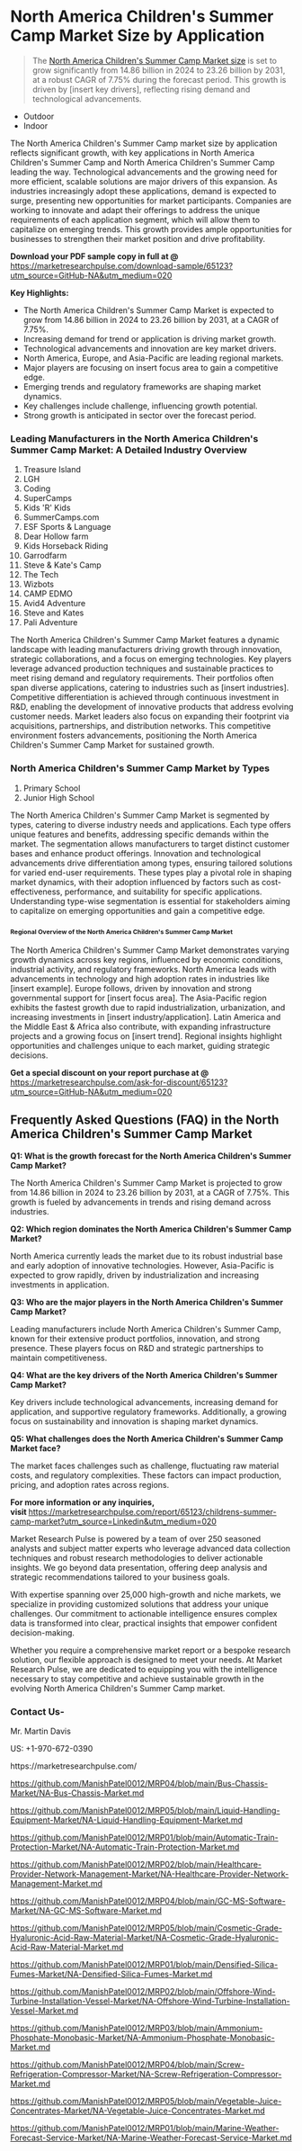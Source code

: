 <h1>North America Children's Summer Camp Market&nbsp;Size by Application</h1><blockquote><p>The <a href="https://marketresearchpulse.com/download-sample/65123?utm_source=GitHub-NA&amp;utm_medium=020">North America Children's Summer Camp Market size</a> is set to grow significantly from 14.86 billion in 2024 to 23.26 billion by 2031, at a robust CAGR of 7.75% during the forecast period. This growth is driven by [insert key drivers], reflecting rising demand and technological advancements.</p></blockquote><ul><li>Outdoor<li> Indoor</li></ul><p>The North America Children's Summer Camp market size by application reflects significant growth, with key applications in North America Children's Summer Camp and North America Children's Summer Camp leading the way. Technological advancements and the growing need for more efficient, scalable solutions are major drivers of this expansion. As industries increasingly adopt these applications, demand is expected to surge, presenting new opportunities for market participants. Companies are working to innovate and adapt their offerings to address the unique requirements of each application segment, which will allow them to capitalize on emerging trends. This growth provides ample opportunities for businesses to strengthen their market position and drive profitability.</p><p><strong>Download your PDF sample copy in full at @ </strong><a href="https://marketresearchpulse.com/download-sample/65123?utm_source=GitHub-NA&amp;utm_medium=020">https://marketresearchpulse.com/download-sample/65123?utm_source=GitHub-NA&amp;utm_medium=020</a></p><p><strong>Key Highlights: </strong></p><ul><li>The North America Children's Summer Camp Market is expected to grow from 14.86 billion in 2024 to 23.26 billion by 2031, at a CAGR of 7.75%.</li><li>Increasing demand for trend or application is driving market growth.</li><li>Technological advancements and innovation are key market drivers.</li><li>North America, Europe, and Asia-Pacific are leading regional markets.</li><li>Major players are focusing on insert focus area to gain a competitive edge.</li><li>Emerging trends and regulatory frameworks are shaping market dynamics.</li><li>Key challenges include challenge, influencing growth potential.</li><li>Strong growth is anticipated in sector over the forecast period.</li></ul><h3>Leading Manufacturers in the North America Children's Summer Camp Market: A Detailed Industry Overview</h3><ol><li>Treasure Island</li><li>LGH</li><li>Coding</li><li>SuperCamps</li><li>Kids 'R' Kids</li><li>SummerCamps.com</li><li>ESF Sports & Language</li><li>Dear Hollow farm</li><li>Kids Horseback Riding</li><li>Garrodfarm</li><li>Steve & Kate's Camp</li><li>The Tech</li><li>Wizbots</li><li>CAMP EDMO</li><li>Avid4 Adventure</li><li>Steve and Kates</li><li>Pali Adventure</li></ol><div class="flex max-w-full flex-col flex-grow"><div class="min-h-8 text-message flex w-full flex-col items-end gap-2 whitespace-normal break-words [.text-message+&amp;]:mt-5" dir="auto" data-message-author-role="assistant" data-message-id="fd8432e4-4910-450d-b182-61b7bfb0a01f" data-message-model-slug="gpt-4o"><div class="flex w-full flex-col gap-1 empty:hidden first:pt-[3px]"><div class="markdown prose w-full break-words dark:prose-invert light"><p>The North America Children's Summer Camp Market features a dynamic landscape with leading manufacturers driving growth through innovation, strategic collaborations, and a focus on emerging technologies. Key players leverage advanced production techniques and sustainable practices to meet rising demand and regulatory requirements. Their portfolios often span diverse applications, catering to industries such as [insert industries]. Competitive differentiation is achieved through continuous investment in R&amp;D, enabling the development of innovative products that address evolving customer needs. Market leaders also focus on expanding their footprint via acquisitions, partnerships, and distribution networks. This competitive environment fosters advancements, positioning the North America Children's Summer Camp Market for sustained growth.</p></div></div></div></div><h3>North America Children's Summer Camp Market by Types</h3><ol><li>Primary School<li> Junior High School</li></ol><div class="flex max-w-full flex-col flex-grow"><div class="min-h-8 text-message flex w-full flex-col items-end gap-2 whitespace-normal break-words [.text-message+&amp;]:mt-5" dir="auto" data-message-author-role="assistant" data-message-id="084470be-0bb7-4664-bddf-5156b4f41249" data-message-model-slug="gpt-4o-mini"><div class="flex w-full flex-col gap-1 empty:hidden first:pt-[3px]"><div class="markdown prose w-full break-words dark:prose-invert light"><p>The North America Children's Summer Camp Market is segmented by types, catering to diverse industry needs and applications. Each type offers unique features and benefits, addressing specific demands within the market. The segmentation allows manufacturers to target distinct customer bases and enhance product offerings. Innovation and technological advancements drive differentiation among types, ensuring tailored solutions for varied end-user requirements. These types play a pivotal role in shaping market dynamics, with their adoption influenced by factors such as cost-effectiveness, performance, and suitability for specific applications. Understanding type-wise segmentation is essential for stakeholders aiming to capitalize on emerging opportunities and gain a competitive edge.</p></div></div></div></div><h3><span style="font-size: 11px;">Regional Overview of the North America Children's Summer Camp Market</span></h3><div class="flex max-w-full flex-col flex-grow"><div class="min-h-8 text-message flex w-full flex-col items-end gap-2 whitespace-normal break-words [.text-message+&amp;]:mt-5" dir="auto" data-message-author-role="assistant" data-message-id="e9038762-ce64-4e30-91c9-9bd413514231" data-message-model-slug="gpt-4o-mini"><div class="flex w-full flex-col gap-1 empty:hidden first:pt-[3px]"><div class="markdown prose w-full break-words dark:prose-invert light"><p>The North America Children's Summer Camp Market demonstrates varying growth dynamics across key regions, influenced by economic conditions, industrial activity, and regulatory frameworks. North America leads with advancements in technology and high adoption rates in industries like [insert example]. Europe follows, driven by innovation and strong governmental support for [insert focus area]. The Asia-Pacific region exhibits the fastest growth due to rapid industrialization, urbanization, and increasing investments in [insert industry/application]. Latin America and the Middle East &amp; Africa also contribute, with expanding infrastructure projects and a growing focus on [insert trend]. Regional insights highlight opportunities and challenges unique to each market, guiding strategic decisions.</p></div></div></div></div><p><strong>Get a special discount on your report purchase at @ </strong><a href="https://marketresearchpulse.com/ask-for-discount/65123?utm_source=GitHub-NA&amp;utm_medium=020">https://marketresearchpulse.com/ask-for-discount/65123?utm_source=GitHub-NA&amp;utm_medium=020</a></p><h2>Frequently Asked Questions (FAQ) in the North America Children's Summer Camp Market</h2><p><strong>Q1: What is the growth forecast for the North America Children's Summer Camp Market?</strong></p><p>The North America Children's Summer Camp Market is projected to grow from 14.86 billion in 2024 to 23.26 billion by 2031, at a CAGR of 7.75%. This growth is fueled by advancements in trends and rising demand across industries.</p><p><strong>Q2: Which region dominates the North America Children's Summer Camp Market?</strong></p><p>North America currently leads the market due to its robust industrial base and early adoption of innovative technologies. However, Asia-Pacific is expected to grow rapidly, driven by industrialization and increasing investments in application.</p><p><strong>Q3: Who are the major players in the North America Children's Summer Camp Market?</strong></p><p>Leading manufacturers include North America Children's Summer Camp, known for their extensive product portfolios, innovation, and strong presence. These players focus on R&amp;D and strategic partnerships to maintain competitiveness.</p><p><strong>Q4: What are the key drivers of the North America Children's Summer Camp Market?</strong></p><p>Key drivers include technological advancements, increasing demand for application, and supportive regulatory frameworks. Additionally, a growing focus on sustainability and innovation is shaping market dynamics.</p><p><strong>Q5: What challenges does the North America Children's Summer Camp Market face?</strong></p><p>The market faces challenges such as challenge, fluctuating raw material costs, and regulatory complexities. These factors can impact production, pricing, and adoption rates across regions.</p><p><strong>For more information or any inquiries, visit&nbsp;</strong><a href="https://marketresearchpulse.com/report/65123/childrens-summer-camp-market?utm_source=Linkedin&utm_medium=020">https://marketresearchpulse.com/report/65123/childrens-summer-camp-market?utm_source=Linkedin&utm_medium=020</a></p><p>Market Research Pulse is powered by a team of over 250 seasoned analysts and subject matter experts who leverage advanced data collection techniques and robust research methodologies to deliver actionable insights. We go beyond data presentation, offering deep analysis and strategic recommendations tailored to your business goals.</p><p>With expertise spanning over 25,000 high-growth and niche markets, we specialize in providing customized solutions that address your unique challenges. Our commitment to actionable intelligence ensures complex data is transformed into clear, practical insights that empower confident decision-making.</p><p>Whether you require a comprehensive market report or a bespoke research solution, our flexible approach is designed to meet your needs. At Market Research Pulse, we are dedicated to equipping you with the intelligence necessary to stay competitive and achieve sustainable growth in the evolving North America Children's Summer Camp market.</p><h3><strong>Contact Us-</strong></h3><p>Mr. Martin Davis</p><p>US: +1-970-672-0390</p><p>https://marketresearchpulse.com/</p><p><a href="https://github.com/ManishPatel0012/MRP04/blob/main/Bus-Chassis-Market/NA-Bus-Chassis-Market.md">https://github.com/ManishPatel0012/MRP04/blob/main/Bus-Chassis-Market/NA-Bus-Chassis-Market.md</a></p><p><a href="https://github.com/ManishPatel0012/MRP05/blob/main/Liquid-Handling-Equipment-Market/NA-Liquid-Handling-Equipment-Market.md">https://github.com/ManishPatel0012/MRP05/blob/main/Liquid-Handling-Equipment-Market/NA-Liquid-Handling-Equipment-Market.md</a></p><p><a href="https://github.com/ManishPatel0012/MRP01/blob/main/Automatic-Train-Protection-Market/NA-Automatic-Train-Protection-Market.md">https://github.com/ManishPatel0012/MRP01/blob/main/Automatic-Train-Protection-Market/NA-Automatic-Train-Protection-Market.md</a></p><p><a href="https://github.com/ManishPatel0012/MRP02/blob/main/Healthcare-Provider-Network-Management-Market/NA-Healthcare-Provider-Network-Management-Market.md">https://github.com/ManishPatel0012/MRP02/blob/main/Healthcare-Provider-Network-Management-Market/NA-Healthcare-Provider-Network-Management-Market.md</a></p><p><a href="https://github.com/ManishPatel0012/MRP04/blob/main/GC-MS-Software-Market/NA-GC-MS-Software-Market.md">https://github.com/ManishPatel0012/MRP04/blob/main/GC-MS-Software-Market/NA-GC-MS-Software-Market.md</a></p><p><a href="https://github.com/ManishPatel0012/MRP05/blob/main/Cosmetic-Grade-Hyaluronic-Acid-Raw-Material-Market/NA-Cosmetic-Grade-Hyaluronic-Acid-Raw-Material-Market.md">https://github.com/ManishPatel0012/MRP05/blob/main/Cosmetic-Grade-Hyaluronic-Acid-Raw-Material-Market/NA-Cosmetic-Grade-Hyaluronic-Acid-Raw-Material-Market.md</a></p><p><a href="https://github.com/ManishPatel0012/MRP01/blob/main/Densified-Silica-Fumes-Market/NA-Densified-Silica-Fumes-Market.md">https://github.com/ManishPatel0012/MRP01/blob/main/Densified-Silica-Fumes-Market/NA-Densified-Silica-Fumes-Market.md</a></p><p><a href="https://github.com/ManishPatel0012/MRP02/blob/main/Offshore-Wind-Turbine-Installation-Vessel-Market/NA-Offshore-Wind-Turbine-Installation-Vessel-Market.md">https://github.com/ManishPatel0012/MRP02/blob/main/Offshore-Wind-Turbine-Installation-Vessel-Market/NA-Offshore-Wind-Turbine-Installation-Vessel-Market.md</a></p><p><a href="https://github.com/ManishPatel0012/MRP03/blob/main/Ammonium-Phosphate-Monobasic-Market/NA-Ammonium-Phosphate-Monobasic-Market.md">https://github.com/ManishPatel0012/MRP03/blob/main/Ammonium-Phosphate-Monobasic-Market/NA-Ammonium-Phosphate-Monobasic-Market.md</a></p><p><a href="https://github.com/ManishPatel0012/MRP04/blob/main/Screw-Refrigeration-Compressor-Market/NA-Screw-Refrigeration-Compressor-Market.md">https://github.com/ManishPatel0012/MRP04/blob/main/Screw-Refrigeration-Compressor-Market/NA-Screw-Refrigeration-Compressor-Market.md</a></p><p><a href="https://github.com/ManishPatel0012/MRP05/blob/main/Vegetable-Juice-Concentrates-Market/NA-Vegetable-Juice-Concentrates-Market.md">https://github.com/ManishPatel0012/MRP05/blob/main/Vegetable-Juice-Concentrates-Market/NA-Vegetable-Juice-Concentrates-Market.md</a></p><p><a href="https://github.com/ManishPatel0012/MRP01/blob/main/Marine-Weather-Forecast-Service-Market/NA-Marine-Weather-Forecast-Service-Market.md">https://github.com/ManishPatel0012/MRP01/blob/main/Marine-Weather-Forecast-Service-Market/NA-Marine-Weather-Forecast-Service-Market.md</a></p>
